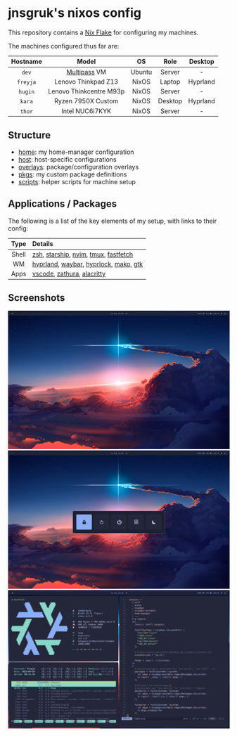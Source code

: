 # jnsgruk's nixos config

This repository contains a [Nix Flake](https://nixos.wiki/wiki/Flakes) for configuring my machines.

The machines configured thus far are:

| Hostname |          Model          |   OS   |  Role   | Desktop  |
| :------: | :---------------------: | :----: | :-----: | :------: |
|  `dev`   |     [Multipass] VM      | Ubuntu | Server  |    -     |
| `freyja` |   Lenovo Thinkpad Z13   | NixOS  | Laptop  | Hyprland |
| `hugin`  | Lenovo Thinkcentre M93p | NixOS  | Server  |    -     |
|  `kara`  |   Ryzen 7950X Custom    | NixOS  | Desktop | Hyprland |
|  `thor`  |     Intel NUC6i7KYK     | NixOS  | Server  |    -     |

## Structure

- [home]: my home-manager configuration
- [host]: host-specific configurations
- [overlays]: package/configuration overlays
- [pkgs]: my custom package definitions
- [scripts]: helper scripts for machine setup

## Applications / Packages

The following is a list of the key elements of my setup, with links to their config:

| Type  | Details                                         |
| :---: | :---------------------------------------------- |
| Shell | [zsh], [starship], [nvim], [tmux], [fastfetch]  |
|  WM   | [hyprland], [waybar], [hyprlock], [mako], [gtk] |
| Apps  | [vscode], [zathura], [alacritty]                |

## Screenshots

![clean](.github/screenshots/hypr_clean.png)
![power](.github/screenshots/hypr_power.png)
![dirty](.github/screenshots/hypr_dirty.png)

<!-- Links -->

[Multipass]: https://multipass.run

<!-- Structure -->

[home]: ./home
[host]: ./host
[overlays]: ./overlays
[pkgs]: ./pkgs
[scripts]: ./scripts

<!-- Applications / Packages -->

[alacritty]: ./home/common/desktop/alacritty.nix
[gtk]: ./home/common/desktop/gtk.nix
[hyprland]: ./home/common/desktop/hyprland/default.nix
[mako]: ./home/common/desktop/mako.nix
[fastfetch]: ./home/common/shell/fastfetch.nix
[nvim]: ./home/common/shell/vim.nix
[starship]: ./home/common/shell/starship.nix
[hyprlock]: ./home/common/desktop/hyprland/hyprlock.nix
[tmux]: ./home/common/shell/tmux.nix
[vscode]: ./home/common/dev/desktop.nix
[zathura]: ./home/common/desktop/zathura.nix
[waybar]: ./home/common/desktop/waybar/default.nix
[zsh]: ./home/common/shell/zsh.nix
